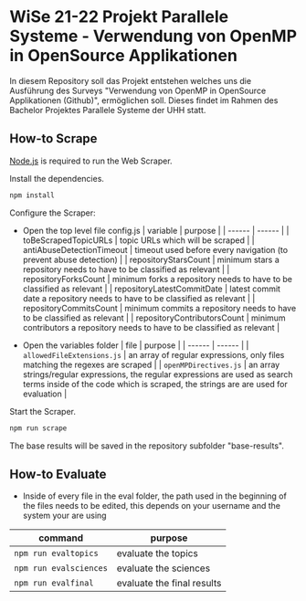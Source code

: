 # WiSe 21-22 Projekt Parallele Systeme - Verwendung von OpenMP in OpenSource Applikationen

In diesem Repository soll das Projekt entstehen welches uns die Ausführung des Surveys "Verwendung von OpenMP in OpenSource Applikationen (Github)", ermöglichen soll. 
Dieses findet im Rahmen des Bachelor Projektes Parallele Systeme der UHH statt.

## How-to Scrape

[Node.js](https://nodejs.org/) is required to run the Web Scraper.

Install the dependencies.

```sh
npm install
```

Configure the Scraper:
- Open the top level file config.js
| variable | purpose |
| ------ | ------ |
| toBeScrapedTopicURLs | topic URLs which will be scraped |
| antiAbuseDetectionTimeout | timeout used before every navigation (to prevent abuse detection) |
| repositoryStarsCount | minimum stars a repository needs to have to be classified as relevant |
| repositoryForksCount | minimum forks a repository needs to have to be classified as relevant |
| repositoryLatestCommitDate | latest commit date a repository needs to have to be classified as relevant |
| repositoryCommitsCount | minimum commits a repository needs to have to be classified as relevant |
| repositoryContributorsCount | minimum contributors a repository needs to have to be classified as relevant |

- Open the variables folder
| file | purpose |
| ------ | ------ |
| ```allowedFileExtensions.js``` | an array of regular expressions, only files matching the regexes are scraped |
| ```openMPDirectives.js``` | an array strings/regular expressions, the regular expressions are used as search terms inside of the code which is scraped, the strings are are used for evaluation |

Start the Scraper.

```sh
npm run scrape
```

The base results will be saved in the repository subfolder "base-results".

## How-to Evaluate

- Inside of every file in the eval folder, the path used in the beginning of the files needs to be edited, this depends on your username and the system your are using 

| command | purpose |
| ------ | ------ |
| ```npm run evaltopics``` | evaluate the topics |
| ```npm run evalsciences``` | evaluate the sciences |
| ```npm run evalfinal``` | evaluate the final results |